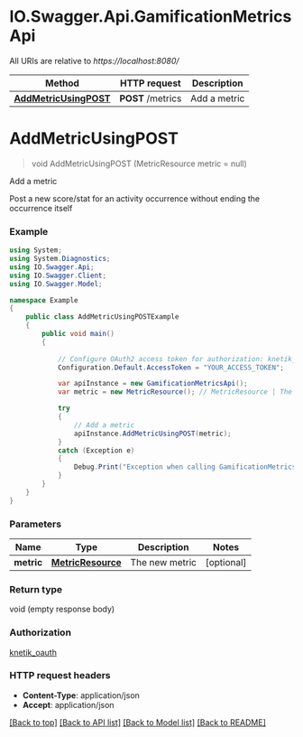 # IO.Swagger.Api.GamificationMetricsApi

All URIs are relative to *https://localhost:8080/*

Method | HTTP request | Description
------------- | ------------- | -------------
[**AddMetricUsingPOST**](GamificationMetricsApi.md#addmetricusingpost) | **POST** /metrics | Add a metric


<a name="addmetricusingpost"></a>
# **AddMetricUsingPOST**
> void AddMetricUsingPOST (MetricResource metric = null)

Add a metric

Post a new score/stat for an activity occurrence without ending the occurrence itself

### Example
```csharp
using System;
using System.Diagnostics;
using IO.Swagger.Api;
using IO.Swagger.Client;
using IO.Swagger.Model;

namespace Example
{
    public class AddMetricUsingPOSTExample
    {
        public void main()
        {
            
            // Configure OAuth2 access token for authorization: knetik_oauth
            Configuration.Default.AccessToken = "YOUR_ACCESS_TOKEN";

            var apiInstance = new GamificationMetricsApi();
            var metric = new MetricResource(); // MetricResource | The new metric (optional) 

            try
            {
                // Add a metric
                apiInstance.AddMetricUsingPOST(metric);
            }
            catch (Exception e)
            {
                Debug.Print("Exception when calling GamificationMetricsApi.AddMetricUsingPOST: " + e.Message );
            }
        }
    }
}
```

### Parameters

Name | Type | Description  | Notes
------------- | ------------- | ------------- | -------------
 **metric** | [**MetricResource**](MetricResource.md)| The new metric | [optional] 

### Return type

void (empty response body)

### Authorization

[knetik_oauth](../README.md#knetik_oauth)

### HTTP request headers

 - **Content-Type**: application/json
 - **Accept**: application/json

[[Back to top]](#) [[Back to API list]](../README.md#documentation-for-api-endpoints) [[Back to Model list]](../README.md#documentation-for-models) [[Back to README]](../README.md)

